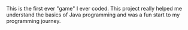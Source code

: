 This is the first ever "game" I ever coded. This project really helped me understand the basics of Java programming and was a fun start to my programming journey. 
